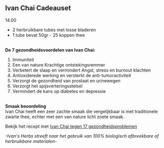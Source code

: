 ## Ivan Chai Cadeauset
14.00 <br>
- 2 herbruikbare tubes met losse bladeren <br>
- 1 tube bevat 50gr - 25 koppen thee <br><br>

**De 7 gezondheidsvoordelen van Ivan Chai:**<br>
1. Immuniteit
2. Een van nature Krachtige ontstekingsremmer
3. Verbetert de slaap en vermindert Angst, stress en burnout klachten
4. Antioxiderede werking en versterkt de anti-tumoractiviteit
5. Verzorgt de gezondheid van prostaat en urinewegen
6. Verzorgt het spijsverteringsstelsel
7. Vermindert de kans op diabetes en depressie <br><br>

**Smaak beoordeling**<br>
Ivan Chai heeft een zeer zachte smaak die vergelijkbaar is met traditionele zwarte thee, echter met een van nature licht zoete smaak.

Bekijk het recept met [Ivan Chai tegen 17 gezondheidsproblemen](https://www.ivansherbs.nl/pages/ivan-chai-tegen-17-gezondheidsproblemen)

_-Ivan's Herbs streeft naar het gebruik van 100% biologisch afbreekbare of herbruikbare materialen-_
